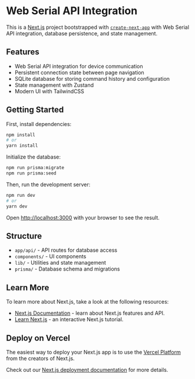 # Web Serial API Integration

This is a [Next.js](https://nextjs.org) project bootstrapped with [`create-next-app`](https://nextjs.org/docs/app/api-reference/cli/create-next-app) with Web Serial API integration, database persistence, and state management.

## Features

- Web Serial API integration for device communication
- Persistent connection state between page navigation
- SQLite database for storing command history and configuration
- State management with Zustand
- Modern UI with TailwindCSS

## Getting Started

First, install dependencies:

```bash
npm install
# or
yarn install
```

Initialize the database:

```bash
npm run prisma:migrate
npm run prisma:seed
```

Then, run the development server:

```bash
npm run dev
# or
yarn dev
```

Open [http://localhost:3000](http://localhost:3000) with your browser to see the result.

## Structure

- `app/api/` - API routes for database access
- `components/` - UI components 
- `lib/` - Utilities and state management
- `prisma/` - Database schema and migrations

## Learn More

To learn more about Next.js, take a look at the following resources:

- [Next.js Documentation](https://nextjs.org/docs) - learn about Next.js features and API.
- [Learn Next.js](https://nextjs.org/learn) - an interactive Next.js tutorial.

## Deploy on Vercel

The easiest way to deploy your Next.js app is to use the [Vercel Platform](https://vercel.com/new?utm_medium=default-template&filter=next.js&utm_source=create-next-app&utm_campaign=create-next-app-readme) from the creators of Next.js.

Check out our [Next.js deployment documentation](https://nextjs.org/docs/app/building-your-application/deploying) for more details.

